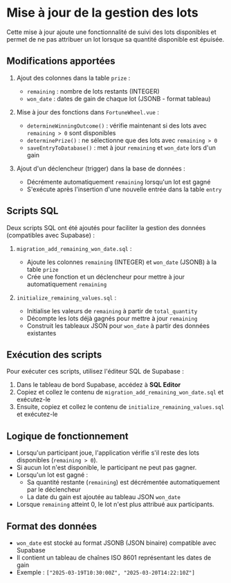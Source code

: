 # Mise à jour de la gestion des lots

Cette mise à jour ajoute une fonctionnalité de suivi des lots disponibles et permet de ne pas attribuer un lot lorsque sa quantité disponible est épuisée.

## Modifications apportées

1. Ajout des colonnes dans la table `prize` :
   - `remaining` : nombre de lots restants (INTEGER)
   - `won_date` : dates de gain de chaque lot (JSONB - format tableau)

2. Mise à jour des fonctions dans `FortuneWheel.vue` :
   - `determineWinningOutcome()` : vérifie maintenant si des lots avec `remaining > 0` sont disponibles
   - `determinePrize()` : ne sélectionne que des lots avec `remaining > 0`
   - `saveEntryToDatabase()` : met à jour `remaining` et `won_date` lors d'un gain

3. Ajout d'un déclencheur (trigger) dans la base de données :
   - Décrémente automatiquement `remaining` lorsqu'un lot est gagné
   - S'exécute après l'insertion d'une nouvelle entrée dans la table `entry`

## Scripts SQL

Deux scripts SQL ont été ajoutés pour faciliter la gestion des données (compatibles avec Supabase) :

1. `migration_add_remaining_won_date.sql` : 
   - Ajoute les colonnes `remaining` (INTEGER) et `won_date` (JSONB) à la table `prize`
   - Crée une fonction et un déclencheur pour mettre à jour automatiquement `remaining`

2. `initialize_remaining_values.sql` : 
   - Initialise les valeurs de `remaining` à partir de `total_quantity`
   - Décompte les lots déjà gagnés pour mettre à jour `remaining`
   - Construit les tableaux JSON pour `won_date` à partir des données existantes

## Exécution des scripts

Pour exécuter ces scripts, utilisez l'éditeur SQL de Supabase :

1. Dans le tableau de bord Supabase, accédez à **SQL Editor**
2. Copiez et collez le contenu de `migration_add_remaining_won_date.sql` et exécutez-le
3. Ensuite, copiez et collez le contenu de `initialize_remaining_values.sql` et exécutez-le

## Logique de fonctionnement

- Lorsqu'un participant joue, l'application vérifie s'il reste des lots disponibles (`remaining > 0`).
- Si aucun lot n'est disponible, le participant ne peut pas gagner.
- Lorsqu'un lot est gagné :
  - Sa quantité restante (`remaining`) est décrémentée automatiquement par le déclencheur
  - La date du gain est ajoutée au tableau JSON `won_date`
- Lorsque `remaining` atteint 0, le lot n'est plus attribué aux participants.

## Format des données

- `won_date` est stocké au format JSONB (JSON binaire) compatible avec Supabase
- Il contient un tableau de chaînes ISO 8601 représentant les dates de gain
- Exemple : `["2025-03-19T10:30:00Z", "2025-03-20T14:22:10Z"]`
